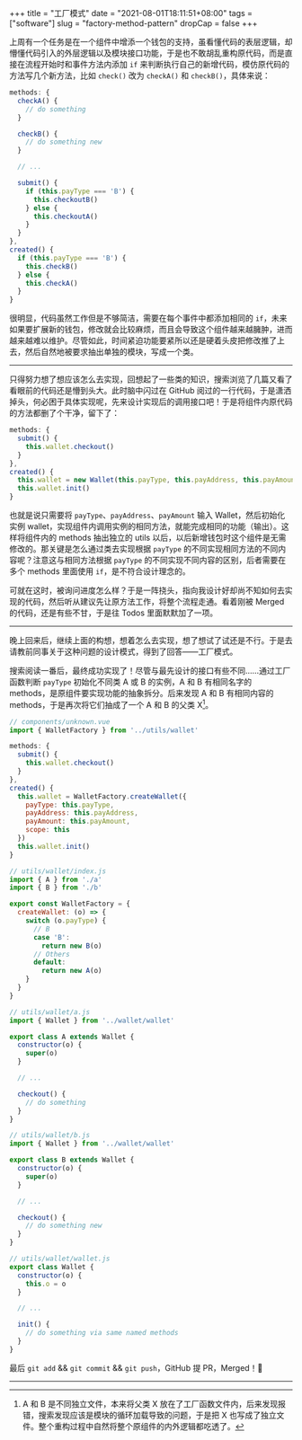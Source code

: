 +++
title = "工厂模式"
date = "2021-08-01T18:11:51+08:00"
tags = ["software"]
slug = "factory-method-pattern"
dropCap = false
+++

上周有一个任务是在一个组件中增添一个钱包的支持，虽看懂代码的表层逻辑，却懵懂代码引入的外层逻辑以及模块接口功能，于是也不敢胡乱重构原代码，而是直接在流程开始时和事件方法内添加 `if` 来判断执行自己的新增代码，模仿原代码的方法写几个新方法，比如 `check()` 改为 `checkA()` 和 `checkB()`，具体来说：

```js
methods: {
  checkA() {
    // do something
  }

  checkB() {
    // do something new
  }

  // ...

  submit() {
    if (this.payType === 'B') {
      this.checkoutB()
    } else {
      this.checkoutA()
    }
  }
},
created() {
  if (this.payType === 'B') {
    this.checkB()
  } else {
    this.checkA()
  }
}
```

很明显，代码虽然工作但是不够简洁，需要在每个事件中都添加相同的 `if`，未来如果要扩展新的钱包，修改就会比较麻烦，而且会导致这个组件越来越臃肿，进而越来越难以维护。尽管如此，时间紧迫功能要紧所以还是硬着头皮把修改推了上去，然后自然地被要求抽出单独的模块，写成一个类。

---

只得努力想了想应该怎么去实现，回想起了一些类的知识，搜索浏览了几篇又看了看眼前的代码还是懵到头大。此时脑中闪过在 GitHub 阅过的一行代码，于是潇洒掉头，何必困于具体实现呢，先来设计实现后的调用接口吧！于是将组件内原代码的方法都删了个干净，留下了：

```js
methods: {
  submit() {
    this.wallet.checkout()
  }
},
created() {
  this.wallet = new Wallet(this.payType, this.payAddress, this.payAmount)
  this.wallet.init()
}
```

也就是说只需要将 `payType`、`payAddress`、`payAmount` 输入 Wallet，然后初始化实例 wallet，实现组件内调用实例的相同方法，就能完成相同的功能（输出）。这样将组件内的 methods 抽出独立的 utils 以后，以后新增钱包时这个组件是无需修改的。那关键是怎么通过类去实现根据 `payType` 的不同实现相同方法的不同内容呢？注意这与相同方法根据 `payType` 的不同实现不同内容的区别，后者需要在多个 methods 里面使用 `if`，是不符合设计理念的。

可就在这时，被询问进度怎么样？于是一阵挠头，指向我设计好却尚不知如何去实现的代码，然后听从建议先让原方法工作，将整个流程走通。看着刚被 Merged 的代码，还是有些不甘，于是往 Todos 里面默默加了一项。

---

晚上回来后，继续上面的构想，想着怎么去实现，想了想试了试还是不行。于是去请教前同事关于这种问题的设计模式，得到了回答——工厂模式。

搜索阅读一番后，最终成功实现了！尽管与最先设计的接口有些不同……通过工厂函数判断 `payType` 初始化不同类 A 或 B 的实例，A 和 B 有相同名字的 methods，是原组件要实现功能的抽象拆分。后来发现 A 和 B 有相同内容的 methods，于是再次将它们抽成了一个 A 和 B 的父类 X[^1]。

```js
// components/unknown.vue
import { WalletFactory } from '../utils/wallet'

methods: {
  submit() {
    this.wallet.checkout()
  }
},
created() {
  this.wallet = WalletFactory.createWallet({
    payType: this.payType,
    payAddress: this.payAddress,
    payAmount: this.payAmount,
    scope: this
  })
  this.wallet.init()
}
```

```js
// utils/wallet/index.js
import { A } from './a'
import { B } from './b'

export const WalletFactory = {
  createWallet: (o) => {
    switch (o.payType) {
      // B
      case 'B':
        return new B(o)
      // Others
      default:
        return new A(o)
    }
  }
}
```

```js
// utils/wallet/a.js
import { Wallet } from '../wallet/wallet'

export class A extends Wallet {
  constructor(o) {
    super(o)
  }

  // ...

  checkout() {
    // do something
  }
}
```

```js
// utils/wallet/b.js
import { Wallet } from '../wallet/wallet'

export class B extends Wallet {
  constructor(o) {
    super(o)
  }

  // ...

  checkout() {
    // do something new
  }
}
```

```js
// utils/wallet/wallet.js
export class Wallet {
  constructor(o) {
    this.o = o
  }

  // ...

  init() {
    // do something via same named methods
  }
}
```

最后 `git add` && `git commit` && `git push`，GitHub 提 PR，Merged！🥳

---

[^1]: A 和 B 是不同独立文件，本来将父类 X 放在了工厂函数文件内，后来发现报错，搜索发现应该是模块的循环加载导致的问题，于是把 X 也写成了独立文件。整个重构过程中自然将整个原组件的内外逻辑都吃透了。
